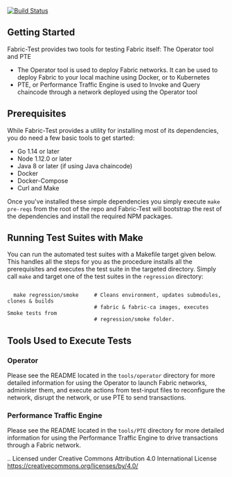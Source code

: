 [![Build Status](https://dev.azure.com/Hyperledger/Fabric-Test/_apis/build/status/Fabric-Test?branchName=main)](https://dev.azure.com/Hyperledger/Fabric-Test/_build/latest?definitionId=58&branchName=main)

## Getting Started

Fabric-Test provides two tools for testing Fabric itself: The Operator tool and PTE

- The Operator tool is used to deploy Fabric networks. It can be used to deploy Fabric to your local
machine using Docker, or to Kubernetes
- PTE, or Performance Traffic Engine is used to Invoke and Query chaincode through a network deployed
using the Operator tool

## Prerequisites

While Fabric-Test provides a utility for installing most of its dependencies, you do need a few basic
tools to get started:
- Go 1.14 or later
- Node 1.12.0 or later
- Java 8 or later (if using Java chaincode)
- Docker
- Docker-Compose
- Curl and Make

Once you've installed these simple dependencies you simply execute `make pre-reqs` from the root of the
repo and Fabric-Test will bootstrap the rest of the dependencies and install the required NPM packages.

## Running Test Suites with Make

You can run the automated test suites with a Makefile target given below. This handles all the steps for you as the
procedure installs all the prerequisites and executes the test suite in the targeted directory.
Simply call `make` and target one of the test suites in the `regression` directory:

```

  make regression/smoke     # Cleans environment, updates submodules, clones & builds
                            # fabric & fabric-ca images, executes Smoke tests from
                            # regression/smoke folder.

```

## Tools Used to Execute Tests

### Operator
Please see the README located in the `tools/operator` directory for more detailed information for using the Operator to
launch Fabric networks, administer them, and execute actions from test-input files to reconfigure the network, disrupt
the network, or use PTE to send transactions.

### Performance Traffic Engine
Please see the README located in the `tools/PTE` directory for more detailed information for using the
Performance Traffic Engine to drive transactions through a Fabric network.

.. Licensed under Creative Commons Attribution 4.0 International License
   https://creativecommons.org/licenses/by/4.0/
